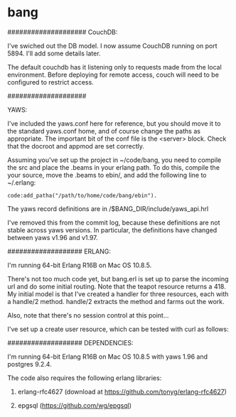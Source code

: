 bang
====

<!--
####################
SQL:

I've set up a postgres SQL database for now. I'll probably switch over to some NoSQL option soon, but let's take care of one thing at a time.

Once you've installed postgres, you can from the command line:

createdb bang

Then launch psql, and: \i /path/to/setup.sql

which will leave you with a very simple, unpopulated db:

    bang=# \d
                      List of relations
     Schema |          Name           |   Type   | Owner  
    --------+-------------------------+----------+--------
     public | messages                | table    | eschow
     public | messages_message_id_seq | sequence | eschow
     public | room_user               | table    | eschow
     public | rooms                   | table    | eschow
     public | rooms_room_id_seq       | sequence | eschow
     public | user_location           | table    | eschow
     public | users                   | table    | eschow
     public | users_user_id_seq       | sequence | eschow
    (8 rows)

###################
-->

####################
CouchDB:

I've swiched out the DB model. I now assume CouchDB running on port 5894. I'll add some details later. 

The default couchdb has it listening only to requests made from the local environment. Before deploying for remote access, couch will need to be configured to restrict access.

####################

YAWS:

I've included the yaws.conf here for reference, but you should move it to the standard yaws.conf home, and of course change the paths as appropriate. The important bit of the conf file is the &lt;server&gt; block. Check that the docroot and appmod are set correctly.

Assuming you've set up the project in ~/code/bang, you need to compile the src and place the .beams in your erlang path. To do this, compile the your source, move the .beams to ebin/, and add the following line to ~/.erlang:

    code:add_patha("/path/to/home/code/bang/ebin").

The yaws record definitions are in /$BANG_DIR/include/yaws_api.hrl

I've removed this from the commit log, because these definitions are not stable across yaws versions. In particular, the definitions have changed between yaws v1.96 and v1.97. 

###################
ERLANG:

I'm running 64-bit Erlang R16B on Mac OS 10.8.5.

There's not too much code yet, but bang.erl is set up to parse the incoming url and do some initial routing. Note that the teapot resource returns a 418. My initial model is that I've created a handler for three resources, each with a handle/2 method. handle/2 extracts the method and farms out the work. 

Also, note that there's no session control at this point...

I've set up a create user resource, which can be tested with curl as follows:



<!--
Create new user: curl -v -X POST -H "Content-Type: application/json" -d '{"username":"abc","password":"xyz"}' http://localhost:8000/user

Retrieve user: curl -v "http://localhost:8000/user?user=abc&pw=xyz"
This simply inserts the username and the sha of the password. I've moved the db interaction to a separate module, so that I can easily replace postgres with another db solution down the line. I've added a helper class that wraps the crypto calls and converts the binary to hexadecimal strings that behave nicely with postgres.
-->

###################
DEPENDENCIES:

I'm running 64-bit Erlang R16B on Mac OS 10.8.5 with yaws 1.96 and postgres 9.2.4.

The code also requires the following erlang libraries:

1) erlang-rfc4627 (download at https://github.com/tonyg/erlang-rfc4627)

2) epgsql (https://github.com/wg/epgsql)
